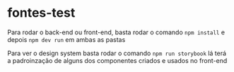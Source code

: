 # fontes-test
 
Para rodar o back-end ou front-end, basta rodar o comando `npm install` e depois `npm dev run` em ambas as pastas

Para ver o design system basta rodar o comando `npm run storybook` lá terá a padroinzação de alguns dos componentes criados e usados no front-end
